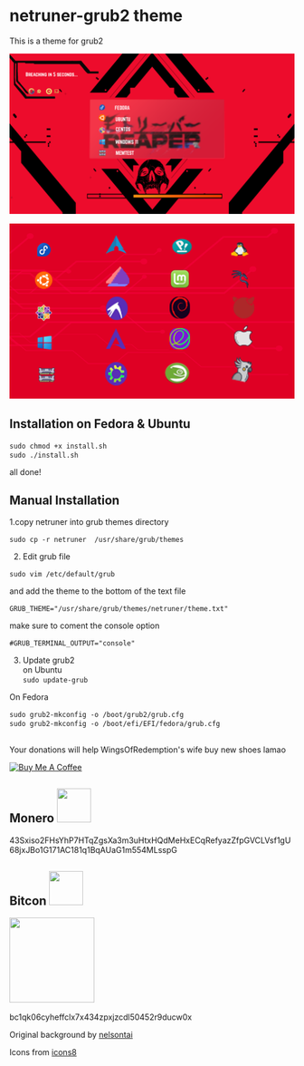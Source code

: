 # netruner-grub2 theme
This is a theme for grub2 

![](demo.png)


![](iconsdemo.png)

## Installation on Fedora & Ubuntu  
```
sudo chmod +x install.sh
sudo ./install.sh
```
all done!

## Manual Installation 
1.copy netruner into grub themes directory
 
``` 
sudo cp -r netruner  /usr/share/grub/themes 
```

2. Edit grub file 
```
sudo vim /etc/default/grub
```
and add the theme to the bottom of the text file
```
GRUB_THEME="/usr/share/grub/themes/netruner/theme.txt"
```
make sure to coment the console option 
```
#GRUB_TERMINAL_OUTPUT="console"
```

3. Update grub2\
on Ubuntu\
``` sudo update-grub ```

On Fedora 
```
sudo grub2-mkconfig -o /boot/grub2/grub.cfg
sudo grub2-mkconfig -o /boot/efi/EFI/fedora/grub.cfg
```
##
Your donations will help WingsOfRedemption's wife buy new shoes lamao

<a href="https://www.buymeacoffee.com/acidburn" target="_blank"><img src="https://cdn.buymeacoffee.com/buttons/default-orange.png" alt="Buy Me A Coffee" height="41" width="174"></a>

## Monero <img src="https://www.getmonero.org/press-kit/symbols/monero-symbol-1280.png" width="60" height="60">
43Sxiso2FHsYhP7HTqZgsXa3m3uHtxHQdMeHxECqRefyazZfpGVCLVsf1gU68jxJBo1G171AC181q1BqAUaG1m554MLsspG

## Bitcon <img src="https://upload.wikimedia.org/wikipedia/commons/4/46/Bitcoin.svg" width="60" height="60">
<img src="https://lh3.googleusercontent.com/pw/AJFCJaVUsxqiheJBMWH1azt3kO00SdVw-hnJ8brWx1RNf-JozK_yy2-ZXwLpCEDeKePfp78I5Ca63I3A0TWujiMqydrdygMsmujaOvNp-OqZUwafXyleDKbD-enEg75WweataJivtVJmCenNvuIpBzq51mc=w352-h355-s-no?authuser=0" width="150" height="150">

bc1qk06cyheffclx7x434zpxjzcdl50452r9ducw0x

Original background by [nelsontai](https://nelsontai.com/projects/klrKNA)

Icons from [icons8](https://icons8.com/)
